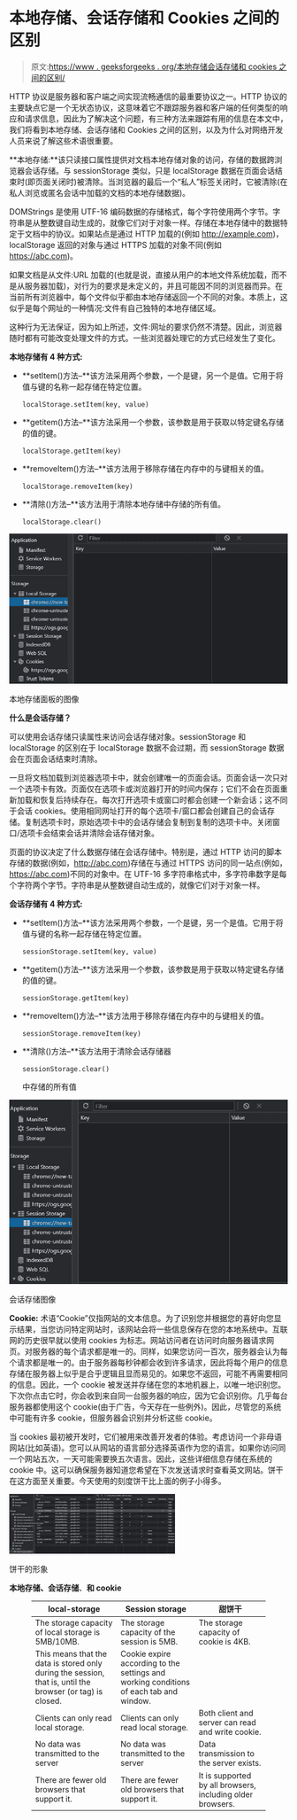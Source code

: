 # 本地存储、会话存储和 Cookies 之间的区别

> 原文:[https://www . geeksforgeeks . org/本地存储会话存储和 cookies 之间的区别/](https://www.geeksforgeeks.org/difference-between-local-storage-session-storage-and-cookies/)

HTTP 协议是服务器和客户端之间实现流畅通信的最重要协议之一。HTTP 协议的主要缺点它是一个无状态协议，这意味着它不跟踪服务器和客户端的任何类型的响应和请求信息，因此为了解决这个问题，有三种方法来跟踪有用的信息在本文中，我们将看到本地存储、会话存储和 Cookies 之间的区别，以及为什么对网络开发人员来说了解这些术语很重要。

**本地存储:**该只读接口属性提供对文档本地存储对象的访问，存储的数据跨浏览器会话存储。与 sessionStorage 类似，只是 localStorage 数据在页面会话结束时(即页面关闭时)被清除。当浏览器的最后一个“私人”标签关闭时，它被清除(在私人浏览或匿名会话中加载的文档的本地存储数据)。

DOMStrings 是使用 UTF-16 编码数据的存储格式，每个字符使用两个字节。字符串是从整数键自动生成的，就像它们对于对象一样。存储在本地存储中的数据特定于文档中的协议。如果站点是通过 HTTP 加载的(例如 http://example.com)，localStorage 返回的对象与通过 HTTPS 加载的对象不同(例如 https://abc.com)。

如果文档是从文件:URL 加载的(也就是说，直接从用户的本地文件系统加载，而不是从服务器加载)，对行为的要求是未定义的，并且可能因不同的浏览器而异。在当前所有浏览器中，每个文件似乎都由本地存储返回一个不同的对象。本质上，这似乎是每个网址的一种情况:文件有自己独特的本地存储区域。

这种行为无法保证，因为如上所述，文件:网址的要求仍然不清楚。因此，浏览器随时都有可能改变处理文件的方式。一些浏览器处理它的方式已经发生了变化。

**本地存储有 4 种方式:**

*   **setItem()方法–**该方法采用两个参数，一个是键，另一个是值。它用于将值与键的名称一起存储在特定位置。

    ```htmlhtml
    localStorage.setItem(key, value)
    ```

*   **getitem()方法–**该方法采用一个参数，该参数是用于获取以特定键名存储的值的键。

    ```htmlhtml
    localStorage.getItem(key)
    ```

*   **removeItem()方法–**该方法用于移除存储在内存中的与键相关的值。

    ```htmlhtml
    localStorage.removeItem(key)
    ```

*   **清除()方法–**该方法用于清除本地存储中存储的所有值。

    ```htmlhtml
    localStorage.clear()
    ```

![](img/af997a0ee38efcc3e12acd3b34002669.png)

本地存储面板的图像

**什么是会话存储？**

可以使用会话存储只读属性来访问会话存储对象。sessionStorage 和 localStorage 的区别在于 localStorage 数据不会过期，而 sessionStorage 数据会在页面会话结束时清除。

一旦将文档加载到浏览器选项卡中，就会创建唯一的页面会话。页面会话一次只对一个选项卡有效。页面仅在选项卡或浏览器打开的时间内保存；它们不会在页面重新加载和恢复后持续存在。每次打开选项卡或窗口时都会创建一个新会话；这不同于会话 cookies。使用相同网址打开的每个选项卡/窗口都会创建自己的会话存储。复制选项卡时，原始选项卡中的会话存储会复制到复制的选项卡中。关闭窗口/选项卡会结束会话并清除会话存储对象。

页面的协议决定了什么数据存储在会话存储中。特别是，通过 HTTP 访问的脚本存储的数据(例如，http://abc.com)存储在与通过 HTTPS 访问的同一站点(例如，https://abc.com)不同的对象中。在 UTF-16 多字符串格式中，多字符串数字是每个字符两个字节。字符串是从整数键自动生成的，就像它们对于对象一样。

**会话存储有 4 种方式:**

*   **setItem()方法–**该方法采用两个参数，一个是键，另一个是值。它用于将值与键的名称一起存储在特定位置。

    ```htmlhtml
    sessionStorage.setItem(key, value)
    ```

*   **getitem()方法–**该方法采用一个参数，该参数是用于获取以特定键名存储的值的键。

    ```htmlhtml
    sessionStorage.getItem(key)
    ```

*   **removeItem()方法–**该方法用于移除存储在内存中的与键相关的值。

    ```htmlhtml
    sessionStorage.removeItem(key)
    ```

*   **清除()方法–**该方法用于清除会话存储器

    ```htmlhtml
    sessionStorage.clear()
    ```

    中存储的所有值

![](img/e1d6df4c1686497979aa263042ac3f9e.png)

会话存储图像

**Cookie:** 术语“Cookie”仅指网站的文本信息。为了识别您并根据您的喜好向您显示结果，当您访问特定网站时，该网站会将一些信息保存在您的本地系统中。互联网的历史很早就以使用 cookies 为标志。网站访问者在访问时向服务器请求网页。对服务器的每个请求都是唯一的。同样，如果您访问一百次，服务器会认为每个请求都是唯一的。由于服务器每秒钟都会收到许多请求，因此将每个用户的信息存储在服务器上似乎是合乎逻辑且显而易见的。如果您不返回，可能不再需要相同的信息。因此，一个 cookie 被发送并存储在您的本地机器上，以唯一地识别您。下次你点击它时，你会收到来自同一台服务器的响应，因为它会识别你。几乎每台服务器都使用这个 cookie(由于广告，今天存在一些例外)。因此，尽管您的系统中可能有许多 cookie，但服务器会识别并分析这些 cookie。

当 cookies 最初被开发时，它们被用来改善开发者的体验。考虑访问一个非母语网站(比如英语)。您可以从网站的语言部分选择英语作为您的语言。如果你访问同一个网站五次，一天可能需要换五次语言。因此，这些详细信息存储在系统的 cookie 中。这可以确保服务器知道您希望在下次发送请求时查看英文网站。饼干在这方面至关重要。今天使用的刻度饼干比上面的例子小得多。

![](img/759190951791b547fd6d98ff54c1b107.png)

饼干的形象

**本地存储、会话存储**、**和 cookie**

<figure class="table">

| local-storage | Session storage | 甜饼干 |
| --- | --- | --- |
| The storage capacity of local storage is 5MB/10MB. | The storage capacity of the session is 5MB. | The storage capacity of cookie is 4KB. |
| This means that the data is stored only during the session, that is, until the browser (or tag) is closed. | Cookie expire according to the settings and working conditions of each tab and window. |
| Clients can only read local storage. | Clients can only read local storage. | Both client and server can read and write cookie. |
| No data was transmitted to the server | No data was transmitted to the server | Data transmission to the server exists. |
| There are fewer old browsers that support it. | There are fewer old browsers that support it. | It is supported by all browsers, including older browsers. |

</figure>